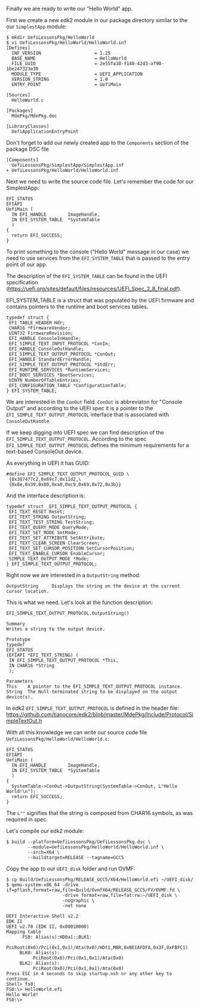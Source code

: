 Finally we are ready to write our "Hello World" app.

First we create a new edk2 module in our package directory similar to the our `SimplestApp` module:
```
$ mkdir UefiLessonsPkg/HelloWorld
$ vi UefiLessonsPkg/HelloWorld/HelloWorld.inf
[Defines]
  INF_VERSION                    = 1.25
  BASE_NAME                      = HelloWorld
  FILE_GUID                      = 2e55fa38-f148-42d3-af90-1be247323e30
  MODULE_TYPE                    = UEFI_APPLICATION
  VERSION_STRING                 = 1.0
  ENTRY_POINT                    = UefiMain

[Sources]
  HelloWorld.c

[Packages]
  MdePkg/MdePkg.dec

[LibraryClasses]
  UefiApplicationEntryPoint
```
Don't forget to add our newly created app to the `Components` section of the package DSC file
```
[Components]
  UefiLessonsPkg/SimplestApp/SimplestApp.inf
+ UefiLessonsPkg/HelloWorld/HelloWorld.inf
```
Next we need to write the source code file. Let's remember the code for our SimplestApp:
```
EFI_STATUS
EFIAPI
UefiMain (
  IN EFI_HANDLE        ImageHandle,
  IN EFI_SYSTEM_TABLE  *SystemTable
  )
{
  return EFI_SUCCESS;
}
```
To print something to the console ("Hello World" message in our case) we need to use services from the `EFI_SYSTEM_TABLE` that is passed to the entry point of our app.

The description of the `EFI_SYSTEM_TABLE` can be found in the UEFI specification (https://uefi.org/sites/default/files/resources/UEFI_Spec_2_8_final.pdf).

EFI_SYSTEM_TABLE is a struct that was populated by the UEFI firmware and contains pointers to the runtime and boot services tables.
```
typedef struct {
 EFI_TABLE_HEADER Hdr;
 CHAR16 *FirmwareVendor;
 UINT32 FirmwareRevision;
 EFI_HANDLE ConsoleInHandle;
 EFI_SIMPLE_TEXT_INPUT_PROTOCOL *ConIn;
 EFI_HANDLE ConsoleOutHandle;
 EFI_SIMPLE_TEXT_OUTPUT_PROTOCOL *ConOut;
 EFI_HANDLE StandardErrorHandle;
 EFI_SIMPLE_TEXT_OUTPUT_PROTOCOL *StdErr;
 EFI_RUNTIME_SERVICES *RuntimeServices;
 EFI_BOOT_SERVICES *BootServices;
 UINTN NumberOfTableEntries;
 EFI_CONFIGURATION_TABLE *ConfigurationTable;
} EFI_SYSTEM_TABLE;
```
We are interested in the `ConOut` field. `ConOut` is abbreviaton for "Console Output" and according to the UEFI spec it is a pointer to the `EFI_SIMPLE_TEXT_OUTPUT_PROTOCOL` interface that is associated with `ConsoleOutHandle`.

If we keep digging into UEFI spec we can find description of the `EFI_SIMPLE_TEXT_OUTPUT_PROTOCOL`.
According to the spec `EFI_SIMPLE_TEXT_OUTPUT_PROTOCOL` defines the minimum requirements for a text-based ConsoleOut device.

As everything in UEFI it has GUID:
```
#define EFI_SIMPLE_TEXT_OUTPUT_PROTOCOL_GUID \
 {0x387477c2,0x69c7,0x11d2,\
 {0x8e,0x39,0x00,0xa0,0xc9,0x69,0x72,0x3b}}
```

And the interface description is:
```
typedef struct _EFI_SIMPLE_TEXT_OUTPUT_PROTOCOL {
 EFI_TEXT_RESET Reset;
 EFI_TEXT_STRING OutputString;
 EFI_TEXT_TEST_STRING TestString;
 EFI_TEXT_QUERY_MODE QueryMode;
 EFI_TEXT_SET_MODE SetMode;
 EFI_TEXT_SET_ATTRIBUTE SetAttribute;
 EFI_TEXT_CLEAR_SCREEN ClearScreen;
 EFI_TEXT_SET_CURSOR_POSITION SetCursorPosition;
 EFI_TEXT_ENABLE_CURSOR EnableCursor;
 SIMPLE_TEXT_OUTPUT_MODE *Mode;
} EFI_SIMPLE_TEXT_OUTPUT_PROTOCOL;
```
Right now we are interested in a `OutputString` method:
```
OutputString     Displays the string on the device at the current cursor location.
```
This is what we need. Let's look at the function description:
```
EFI_SIMPLE_TEXT_OUTPUT_PROTOCOL.OutputString()

Summary
Writes a string to the output device.

Prototype
typedef
EFI_STATUS
(EFIAPI *EFI_TEXT_STRING) (
 IN EFI_SIMPLE_TEXT_OUTPUT_PROTOCOL *This,
 IN CHAR16 *String
 );

Parameters
This    A pointer to the EFI_SIMPLE_TEXT_OUTPUT_PROTOCOL instance.
String  The Null-terminated string to be displayed on the output device(s).
```

In edk2 `EFI_SIMPLE_TEXT_OUTPUT_PROTOCOL` is defined in the header file:
https://github.com/tianocore/edk2/blob/master/MdePkg/Include/Protocol/SimpleTextOut.h


With all this knowledge we can write our source code file `UefiLessonsPkg/HelloWorld/HelloWorld.c`:
```
EFI_STATUS
EFIAPI
UefiMain (
  IN EFI_HANDLE        ImageHandle,
  IN EFI_SYSTEM_TABLE  *SystemTable
  )
{
  SystemTable->ConOut->OutputString(SystemTable->ConOut, L"Hello World!\n");
  return EFI_SUCCESS;
}
```

The `L""` signifies that the string is composed from CHAR16 symbols, as was required in spec.

Let's compile our edk2 module:
```
$ build --platform=UefiLessonsPkg/UefiLessonsPkg.dsc \
        --module=UefiLessonsPkg/HelloWorld/HelloWorld.inf \
        --arch=X64 \
        --buildtarget=RELEASE --tagname=GCC5
```

Copy the app to our `UEFI_disk` folder and run OVMF:
```
$ cp Build/UefiLessonsPkg/RELEASE_GCC5/X64/HelloWorld.efi ~/UEFI_disk/
$ qemu-system-x86_64 -drive if=pflash,format=raw,file=Build/OvmfX64/RELEASE_GCC5/FV/OVMF.fd \
                     -drive format=raw,file=fat:rw:~/UEFI_disk \
                     -nographic \
                     -net none
```

```
UEFI Interactive Shell v2.2
EDK II
UEFI v2.70 (EDK II, 0x00010000)
Mapping table
      FS0: Alias(s):HD0a1:;BLK1:
          PciRoot(0x0)/Pci(0x1,0x1)/Ata(0x0)/HD(1,MBR,0xBE1AFDFA,0x3F,0xFBFC1)
     BLK0: Alias(s):
          PciRoot(0x0)/Pci(0x1,0x1)/Ata(0x0)
     BLK2: Alias(s):
          PciRoot(0x0)/Pci(0x1,0x1)/Ata(0x0)
Press ESC in 4 seconds to skip startup.nsh or any other key to continue.
Shell> fs0:
FS0:\> HelloWorld.efi
Hello World!
FS0:\>
```

